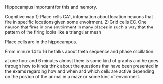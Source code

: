 Hippocampus important for this and memory.

Cognitive map
	1) Place cells CA1, information about location
	 neurons that fire in specific locations given some envoirment.
	 2) Grid cells EC. One neuron that fires in one envoirment in many places in such a way that the pattern of the firing looks like a triangular mesh

Place cells are in the hippocampus. 
 
From minute 14 to 16 he talks about theta sequence and phase oscillation. 

at one hour and 6 minutes almost there is some kind of graphs and he goes through how to kinda think about the questions that have been presented in the exams regarding how and when and which cells are active depending on the postion of the animal in a maze or some kind of envoirment. 